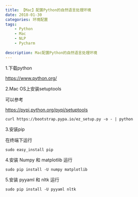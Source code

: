 ```yaml
---
title: 【Mac】配置Python的自然语言处理环境
date: 2018-01-30
categories: 环境配置
tags: 
    - Python
    - Mac
    - NLP
    - Pycharm
    
description: Mac配置Python的自然语言处理环境
---
```



1.下载python

<https://www.python.org/>

2.Mac OS上安装setuptools

可以参考 

<https://pypi.python.org/pypi/setuptools>

```
curl https://bootstrap.pypa.io/ez_setup.py -o - | python
```

3.安装pip 

在终端下运行
```
sudo easy_install pip
```

4.安装 Numpy 和 matplotlib
运行
```
sudo pip install -U numpy matplotlib
```

5.安装 pyyaml 和 nltk 
运行
```
sudo pip install -U pyyaml nltk
```